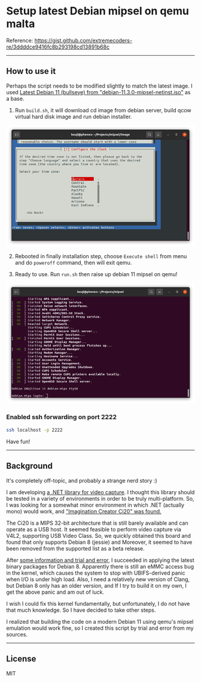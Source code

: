 # Setup latest Debian mipsel on qemu malta

Reference:
  https://gist.github.com/extremecoders-re/3ddddce9416fc8b293198cd13891b68c

----

## How to use it

Perhaps the script needs to be modified slightly to match the latest image. I used [Latest Debian 11 (bullseye) from "debian-11.3.0-mipsel-netinst.iso"](http://cdimage.debian.org/cdimage/release/current/mipsel/iso-cd/debian-11.3.0-mipsel-netinst.iso) as a base.

1. Run `build.sh`, it will download cd image from debian server, build qcow virtual hard disk image and run debian installer.

![installing](Images/installing.png)

2. Rebooted in finally installation step, choose `Execute shell` from menu and do `poweroff` command, then will exit qemu.

3. Ready to use. Run `run.sh` then raise up debian 11 mipsel on qemu!

![run](Images/run.png)

### Enabled ssh forwarding on port 2222

```bash
ssh localhost -p 2222
```

Have fun!

----

## Background

It's completely off-topic, and probably a strange nerd story :)

I am developing [a .NET library for video capture](https://github.com/kekyo/FlashCap).
I thought this library should be tested in a variety of environments in order to be truly multi-platform.
So, I was looking for a somewhat minor environment in which .NET (actually mono) would work,
and ["Imagination Creator Ci20" was found.](https://uk.rs-online.com/web/p/single-board-computers/1253305)

The Ci20 is a MIPS 32-bit architecture that is still barely available and can operate as a USB host.
It seemed feasible to perform video capture via V4L2, supporting USB Video Class.
So, we quickly obtained this board and found that only supports Debian 8 (jessie) and
Moreover, it seemed to have been removed from the supported list as a beta release.

After [some information and trial and error](https://gist.github.com/kekyo/1d851907bf5b59ddb204448de3b18383),
I succeeded in applying the latest binary packages for Debian 8.
Apparently there is still an eMMC access bug in the kernel, which causes the system to stop
with UBIFS-derived panic when I/O is under high load.
Also, I need a relatively new version of Clang, but Debian 8 only has an older version,
and If I try to build it on my own, I get the above panic and am out of luck.

I wish I could fix this kernel fundamentally, but unfortunately, I do not have that much knowledge.
So I have decided to take other steps.

I realized that building the code on a modern Debian 11 using qemu's mipsel emulation would work fine,
so I created this script by trial and error from my sources.

----

## License

MIT
